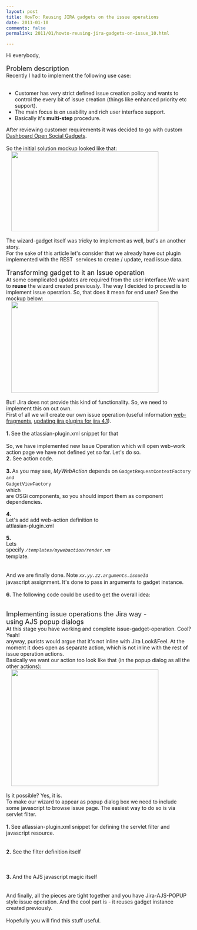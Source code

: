 ```yaml
---
layout: post
title: HowTo: Reusing JIRA gadgets on the issue operations
date: 2011-01-10
comments: false
permalink: 2011/01/howto-reusing-jira-gadgets-on-issue_10.html

---
```


Hi everybody,<br /><br /><span class="Apple-style-span" style="font-size: large;">Problem description</span><br />Recently I had to&nbsp;implement&nbsp;the following use case:<br /><br /><ul><li>Customer has very strict defined issue creation policy and wants to control the every bit of issue creation (things like enhanced priority etc support).</li><li>The main focus is on usability and rich user interface support.</li><li>Basically it's <b>multi-step</b>&nbsp;procedure.</li></ul><div>After reviewing customer requirements it was decided to go with custom <a href="http://www.atlassian.com/software/jira/tour/opensocial-dashboards.jsp">Dashboard Open Social Gadgets</a>.</div><div><br /></div><div>So the initial solution mockup looked like that:</div><div class="separator" style="clear: both; text-align: left;"><a href="http://2.bp.blogspot.com/_Y9XTlNGJRTQ/TSs3vAI5F_I/AAAAAAAAEGo/t7KYGj-pxLY/s1600/wizard1.png" imageanchor="1" style="margin-left: 1em; margin-right: 1em;"><img border="0" height="217" src="http://2.bp.blogspot.com/_Y9XTlNGJRTQ/TSs3vAI5F_I/AAAAAAAAEGo/t7KYGj-pxLY/s400/wizard1.png" width="400" /></a></div><div class="separator" style="clear: both; text-align: left;"><br /></div><div class="separator" style="clear: both; text-align: left;">The wizard-gadget itself was tricky to implement as well, but's an another story.</div><div class="separator" style="clear: both; text-align: left;">For the sake of this article let's consider that we already have out plugin implemented with the REST &nbsp;services to create / update, read issue data.</div><div class="separator" style="clear: both; text-align: left;"><br /></div><div class="separator" style="clear: both; text-align: left;"><span class="Apple-style-span" style="font-size: large;">Transforming gadget to it an Issue operation</span></div><div class="separator" style="clear: both; text-align: left;">At some complicated updates are required from the user interface.We want to <b>reuse</b>&nbsp;the wizard created previously. The way I decided to proceed is to implement issue operation. So, that does it mean for end user? See the mockup below:</div><div class="separator" style="clear: both; text-align: left;"><a href="http://2.bp.blogspot.com/_Y9XTlNGJRTQ/TSs522EooNI/AAAAAAAAEGs/QXDDPVzZOKo/s1600/wizard2.png" imageanchor="1" style="margin-left: 1em; margin-right: 1em;"><img border="0" height="248" src="http://2.bp.blogspot.com/_Y9XTlNGJRTQ/TSs522EooNI/AAAAAAAAEGs/QXDDPVzZOKo/s400/wizard2.png" width="400" /></a></div><div class="separator" style="clear: both; text-align: left;"><br /></div><div class="separator" style="clear: both; text-align: left;">But! Jira does not provide this kind of functionality. So, we need to implement this on out own.</div><div class="separator" style="clear: both; text-align: left;">First of all we will create our own issue operation (useful information <a href="http://confluence.atlassian.com/display/JIRA/Web+Fragments">web-fragments</a>, <a href="http://confluence.atlassian.com/display/JIRA/Updating+JIRA+Plugins+for+JIRA+4.1#UpdatingJIRAPluginsforJIRA4.1-IssueOperationmoduletypeisnolongeravailable">updating jira plugins for jira 4.1</a>).&nbsp;</div><div class="separator" style="clear: both; text-align: left;"><br /></div><div class="separator" style="clear: both; text-align: left;"><b>1. </b>See the atlassian-plugin.xml snippet for that</div><script src="https://gist.github.com/773063.js?file=issue-operation-snippet.xml"></script><br /><div class="separator" style="clear: both; text-align: left;">So, we have implemented new Issue Operation which will open web-work action page we have not defined yet so far. Let's do so.</div><div class="separator" style="clear: both; text-align: left;"><b>2.</b> See action code.</div><script src="https://gist.github.com/773088.js?file=MyWebAction.java"></script><br /><div class="separator" style="clear: both; text-align: left;"><b>3. </b>As you may see, <i>MyWebAction</i> depends on&nbsp;<span class="Apple-style-span" style="font-family: 'Bitstream Vera Sans Mono', Courier, monospace; font-size: 12px; line-height: 16px; white-space: pre;"><span class="n" style="line-height: 1.4em; margin-bottom: 0px; margin-left: 0px; margin-right: 0px; margin-top: 0px; padding-bottom: 0px; padding-left: 0px; padding-right: 0px; padding-top: 0px;">GadgetRequestContextFactory</span></span><span class="Apple-style-span" style="font-family: 'Bitstream Vera Sans Mono', Courier, monospace; font-size: 12px; line-height: 16px; white-space: pre;"> and </span><span class="Apple-style-span" style="font-family: 'Bitstream Vera Sans Mono', Courier, monospace; font-size: 12px; line-height: 16px; white-space: pre;">GadgetViewFactory</span><span class="Apple-style-span" style="font-family: inherit;"><span class="Apple-style-span" style="font-size: 12px; line-height: 16px; white-space: pre;"> </span><span class="Apple-style-span" style="line-height: 16px; white-space: pre;">which are OSGi components, so you should import them as component dependencies.</span></span></div><script src="https://gist.github.com/773100.js?file=component-import-snippet.xml"></script><br /><div class="separator" style="clear: both; text-align: left;"><span class="Apple-style-span" style="line-height: 16px; white-space: pre;"><b>4.</b> Let's add add web-action definition to attlasian-plugin.xml</span></div><script src="https://gist.github.com/773113.js?file=mywebaction-atlassian-plugin.xml"></script><br /><div class="separator" style="clear: both; text-align: left;"><span class="Apple-style-span" style="line-height: 16px; white-space: pre;"><b>5.</b>  Lets specify&nbsp;</span><span class="Apple-style-span" style="font-family: 'Bitstream Vera Sans Mono', Courier, monospace; font-size: 12px; line-height: 16px; white-space: pre;"><i>/templates/mywebaction/render.vm</i> </span><span class="Apple-style-span" style="line-height: 16px; white-space: pre;">template.</span></div><script src="https://gist.github.com/773138.js?file=render.vm"></script><br /><div class="separator" style="clear: both; text-align: left;"><br /></div><div class="separator" style="clear: both; text-align: left;">And we are finally done. Note&nbsp;<span class="Apple-style-span" style="font-family: 'Bitstream Vera Sans Mono', Courier, monospace; font-size: 12px; line-height: 16px; white-space: pre;"><i>xx.yy.zz.arguments.issueId</i> </span>javascript assignment.&nbsp;It's done to pass in arguments to gadget instance.&nbsp;</div><div class="separator" style="clear: both; text-align: left;"><br /></div><div class="separator" style="clear: both; text-align: left;"><b>6.</b> The following code could be used to get the overall idea:</div><script src="https://gist.github.com/773145.js?file=gadget-load-issue-data-snippet.js"></script><br /><div class="separator" style="clear: both; text-align: left;"><br /></div><div class="separator" style="clear: both; text-align: left;"><span class="Apple-style-span" style="font-size: large;">Implementing issue operations the&nbsp;Jira&nbsp;way - using&nbsp;AJS&nbsp;popup&nbsp;dialogs</span></div><div class="separator" style="clear: both; text-align: left;">At this stage you have working and complete issue-gadget-operation. Cool? Yeah!</div><div class="separator" style="clear: both; text-align: left;">anyway, purists would argue that it's not inline with Jira Look&amp;Feel. At the moment it does open as separate action, which is not inline with the rest of issue operation actions.</div><div class="separator" style="clear: both; text-align: left;">Basically we want our action too look like that (in the popup dialog as all the other actions):</div><div class="separator" style="clear: both; text-align: left;"><a href="http://4.bp.blogspot.com/_Y9XTlNGJRTQ/TStKNB9teyI/AAAAAAAAEGw/VTx9jS28uZw/s1600/wizard3.png" imageanchor="1" style="margin-left: 1em; margin-right: 1em;"><img border="0" height="317" src="http://4.bp.blogspot.com/_Y9XTlNGJRTQ/TStKNB9teyI/AAAAAAAAEGw/VTx9jS28uZw/s400/wizard3.png" width="400" /></a></div><div class="separator" style="clear: both; text-align: left;"><br /></div><div class="separator" style="clear: both; text-align: left;">Is it possible? Yes, it is.</div><div class="separator" style="clear: both; text-align: left;">To make our wizard to appear as popup dialog box we need to include some javascript to browse issue page. The easiest way to do so is via servlet filter.</div><div class="separator" style="clear: both; text-align: left;"><span class="Apple-style-span" style="font-family: inherit;"><b><br /></b></span></div><div class="separator" style="clear: both; text-align: left;"><span class="Apple-style-span" style="font-family: inherit;"><b>1. </b>See atlassian-plugin.xml snippet for defining the servlet filter and javascript resource.</span></div><div class="separator" style="clear: both; text-align: left;"><script src="https://gist.github.com/773162.js?file=resources-snippet.xml"></script></div><span class="Apple-style-span" style="font-family: inherit;"><b><br /></b></span><br /><span class="Apple-style-span" style="font-family: inherit;"><b>2.</b>&nbsp;See the filter definition itself</span><br /><script src="https://gist.github.com/773173.js?file=IncludeResourcesFilter.java"></script><br /><span class="Apple-style-span" style="font-family: inherit;"><b><br /></b></span><br /><span class="Apple-style-span" style="font-family: inherit;"><b>3.</b>&nbsp;And the AJS javascript magic itself</span><br /><script src="https://gist.github.com/773182.js?file=xxx-yyy.js"></script><br /><br />And finally, all the pieces are tight together and you have Jira-AJS-POPUP style issue operation. And the cool part is - it reuses gadget instance created previously.<br /><div class="separator" style="clear: both; text-align: left;"><span class="Apple-style-span" style="font-family: inherit;"><br /></span></div><div class="separator" style="clear: both; text-align: left;"><span class="Apple-style-span" style="font-family: inherit;">Hopefully you will find this stuff useful.&nbsp;</span></div>
